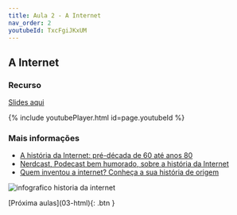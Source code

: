 ```yaml
---
title: Aula 2 - A Internet
nav_order: 2
youtubeId: TxcFgiJKxUM
---
```


## A Internet

### Recurso

<span class="fs-3">
  <a href="{{site.baseurl}}/assets/downloads/02-A-Internet.pdf" class="btn" target="_blank">Slides aqui</a>
</span>

{% include youtubePlayer.html id=page.youtubeId %}

### Mais informações

<ul>
  <li><a href="https://www.tecmundo.com.br/infografico/9847-a-historia-da-internet-pre-decada-de-60-ate-anos-80-infografico-.htm" target="_blank">A história da Internet: pré-década de 60 até anos 80</a></li>
  <li><a href="https://jovemnerd.com.br/nerdcast/nerdcast-195-quem-fez-a-internet/" target="_blank">Nerdcast, Podecast bem humorado, sobre a história da Internet</a></li>
  <li><a href="https://www.tecmundo.com.br/mercado/129569-historia-origem-da-internet-video.htm"  target="_blank">Quem inventou a internet? Conheça a sua história de origem</a></li>
</ul>

![infografico historia da internet](https://tm.ibxk.com.br//materias/9847/infografico-tecmundo-9847.jpg?v=921)


<span class="fs-3 float-right">
[Próxima aulas](03-html){: .btn }
</span>

